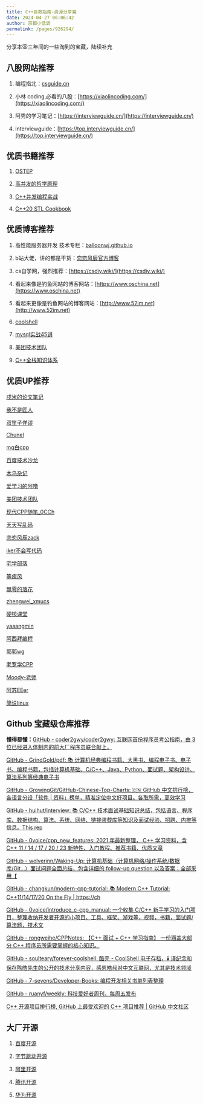 ```yaml
---
title: C++自救指南-资源分享篇
date: 2024-04-27 06:06:42
author: 京都小低调
permalink: /pages/926294/
---
```



分享本🐭三年间的一些淘到的宝藏，陆续补充


## 八股网站推荐
1. 编程指北：[csguide.cn](https://csguide.cn/cpp/intro.html)

2. 小林 coding,必看的八股：[https://xiaolincoding.com/](https://xiaolincoding.com/)

3. 阿秀的学习笔记：[https://interviewguide.cn/](https://interviewguide.cn/)

4. interviewguide：[https://top.interviewguide.cn/](https://top.interviewguide.cn/)


## 优质书籍推荐

1. [OSTEP](https://github.com/remzi-arpacidusseau/ostep-translations/tree/master/chinese)

2. [高并发的哲学原理](https://pphc.lvwenhan.com)

3. [C++并发编程实战](https://nj.gitbooks.io/c/content/)

4. [C++20 STL Cookbook](https://github.com/Mq-b/Cpp20-STL-Cookbook-src)

## 优质博客推荐

1. 高性能服务器开发 技术专栏：[balloonwj.github.io](https://balloonwj.github.io/cpp-guide-web/)

2. b站大佬，讲的都是干货：[恋恋风辰官方博客](https://llfc.club/category?catid=225RaiVNI8pFDD5L4m807g7ZwmF)

3. cs自学网，强烈推荐：[https://csdiy.wiki/](https://csdiy.wiki/)

4. 看起来像是钓鱼网站的博客网站：[https://www.oschina.net](https://www.oschina.net)

5. 看起来更像是钓鱼网站的博客网站：[http://www.52im.net](http://www.52im.net)

6. [coolshell](https://www.coolshell.cn)

7. [mysql实战45讲](https://funnylog.gitee.io/mysql45/)

8. [美团技术团队](https://tech.meituan.com)

9. [C++全栈知识体系](https://stibel.icu/md/guide/guide-overview.html)

## 优质UP推荐
[戌米的论文笔记](https://space.bilibili.com/61981458?spm_id_from=333.337.search-card.all.click)

[我不是匠人](https://space.bilibili.com/30639161/video?tid=0&pn=1&keyword=&order=pubdate) 

[双笙子佯谬](https://space.bilibili.com/263032155/?spm_id_from=333.999.0.0)


[Chunel](https://space.bilibili.com/308187544/)

[mq白cpp](https://space.bilibili.com/1292761396/)

[百度技术沙龙](https://space.bilibili.com/274861493/)

[木鸟杂记](https://space.bilibili.com/30933812/)

[爱学习的阿噜](https://space.bilibili.com/1219049799/)

[美团技术团队](https://space.bilibili.com/18937923/?spm_id_from=333.999.0.0)

[现代CPP随笔_0CCh](https://space.bilibili.com/3493295527299091/?spm_id_from=333.999.0.0)

[天天写乱码](https://space.bilibili.com/193137215/video)

[恋恋风辰zack](https://space.bilibili.com/271469206/?spm_id_from=333.999.0.0)

[iker不会写代码](https://space.bilibili.com/383973104/video)

[宅学部落](https://space.bilibili.com/382223675/?spm_id_from=333.999.0.0)

[等疾风](https://space.bilibili.com/35186937/?spm_id_from=333.999.0.0)

[飘零的落花](https://space.bilibili.com/397092154/?spm_id_from=333.999.0.0)

[zhengwei_xmucs](https://space.bilibili.com/40333442/?spm_id_from=333.999.0.0)

[硬核课堂](https://space.bilibili.com/1324259795/?spm_id_from=333.999.0.0)

[yaaangmin](https://space.bilibili.com/4564101/?spm_id_from=333.999.0.0)

[阿西拜编程](https://space.bilibili.com/412587130/?spm_id_from=333.999.0.0)

[郭郭wg](https://space.bilibili.com/479038960/?spm_id_from=333.999.0.0)

[老罗学CPP](https://space.bilibili.com/495385804/?spm_id_from=333.999.0.0)

[Moody-老师](https://space.bilibili.com/23722270/?spm_id_from=333.999.0.0)

[阿苏EEer](https://space.bilibili.com/16765968/?spm_id_from=333.999.0.0)

[简说linux](https://space.bilibili.com/646178510/?spm_id_from=333.999.0.0)


## Github 宝藏级仓库推荐

**懂得都懂：**[GitHub - coder2gwy/coder2gwy: 互联网首份程序员考公指南，由 3 位已经进入体制内的前大厂程序员联合献上。](https://github.com/coder2gwy/coder2gwy)

[GitHub - GrindGold/pdf: 📚 计算机经典编程书籍、大黑书、编程电子书、电子书、编程书籍，包括计算机基础、C/C++、Java、Python、面试题、架构设计、算法系列等经典电子书](https://github.com/GrindGold/pdf?tab=readme-ov-file)

[GitHub - GrowingGit/GitHub-Chinese-Top-Charts: :cn: GitHub 中文排行榜，各语言分设「软件 | 资料」榜单，精准定位中文好项目。各取所需，高效学习](https://github.com/GrowingGit/GitHub-Chinese-Top-Charts)

[GitHub - huihut/interview: 📚 C/C++ 技术面试基础知识总结，包括语言、程序库、数据结构、算法、系统、网络、链接装载库等知识及面试经验、招聘、内推等信息。This rep](https://github.com/huihut/interview)

[GitHub - 0voice/cpp_new_features: 2021 年最新整理， C++ 学习资料，含 C++ 11 / 14 / 17 / 20 / 23 新特性、入门教程、推荐书籍、优质文章](https://github.com/0voice/cpp_new_features)

[GitHub - wolverinn/Waking-Up: 计算机基础（计算机网络/操作系统/数据库/Git...）面试问题全面总结，包含详细的 follow-up question 以及答案；全部采用【](https://github.com/wolverinn/Waking-Up)

[GitHub - changkun/modern-cpp-tutorial: 📚 Modern C++ Tutorial: C++11/14/17/20 On the Fly | https://ch](https://github.com/changkun/modern-cpp-tutorial)

[GitHub - 0voice/introduce_c-cpp_manual: 一个收集 C/C++ 新手学习的入门项目，整理收纳开发者开源的小项目、工具、框架、游戏等，视频，书籍，面试题/算法题，技术文](https://github.com/0voice/introduce_c-cpp_manual)

[GitHub - rongweihe/CPPNotes: 【C++ 面试 + C++ 学习指南】 一份涵盖大部分 C++ 程序员所需要掌握的核心知识。](https://github.com/rongweihe/CPPNotes)

[GitHub - soulteary/forever-coolshell: 酷壳 - CoolShell 电子存档，🕯️ 谨纪念和保存陈皓先生的公开的技术分享内容，感恩皓叔对中文互联网，尤其是技术领域](https://github.com/soulteary/forever-coolshell)

[GitHub - 7-sevens/Developer-Books: 编程开发相关书单列表整理](https://github.com/7-sevens/Developer-Books)

[GitHub - ruanyf/weekly: 科技爱好者周刊，每周五发布](https://github.com/ruanyf/weekly)

[C++ 开源项目排行榜, GitHub 上最受欢迎的 C++ 项目推荐 | GitHub 中文社区](https://www.github-zh.com/top/C++)


## 大厂开源
1. [百度开源](https://opensource.baidu.com/#/)

2. [字节跳动开源](https://opensource.bytedance.com)

3. [阿里开源](https://opensource.alibaba.com)

4. [腾讯开源](https://opensource.tencent.com)

5. [华为开源](https://www.huawei.com/cn/open-source)
